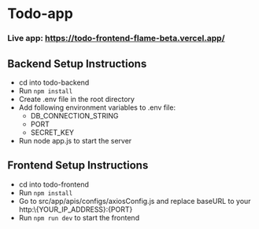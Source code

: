 # Todo-app
### Live app: https://todo-frontend-flame-beta.vercel.app/

## Backend Setup Instructions
- cd into todo-backend
- Run ```npm install```
- Create .env file in the root directory
- Add following environment variables to .env file:
    - DB_CONNECTION_STRING
    - PORT
    - SECRET_KEY
- Run node app.js to start the server


## Frontend Setup Instructions
- cd into todo-frontend
- Run ```npm install```
- Go to src/app/apis/configs/axiosConfig.js and replace baseURL to your http:\\{YOUR_IP_ADDRESS}:{PORT}
- Run ```npm run dev``` to start the frontend
